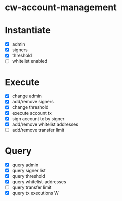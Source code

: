 # cw-account-management

# Instantiate
- [x] admin
- [x] signers
- [x] threshold
- [ ] whitelist enabled

# Execute
- [x] change admin
- [x] add/remove signers
- [x] change threshold
- [x] execute account tx
- [x] sign account tx by signer
- [x] add/remove whitelist addresses
- [ ] add/remove transfer limit

# Query
- [x] query admin
- [x] query signer list
- [x] query threshold
- [x] query whitelist-addresses
- [ ] query transfer limit
- [x] query tx executions
W